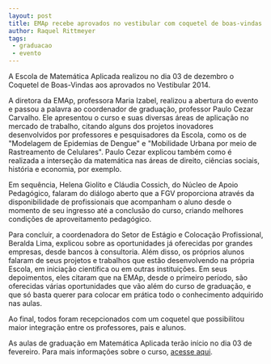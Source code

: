 ```yaml
---
layout: post
title: EMAp recebe aprovados no vestibular com coquetel de boas-vindas
author: Raquel Rittmeyer
tags:
 - graduacao
 - evento
---
```


A Escola de Matemática Aplicada realizou no dia 03 de dezembro o
Coquetel de Boas-Vindas aos aprovados no Vestibular 2014.

A diretora da EMAp, professora Maria Izabel, realizou a abertura do
evento e passou a palavra ao coordenador de graduação, professor Paulo
Cezar Carvalho.  Ele apresentou o curso e suas diversas áreas de
aplicação no mercado de trabalho, citando alguns dos projetos
inovadores desenvolvidos por professores e pesquisadores da Escola,
como os de "Modelagem de Epidemias de Dengue" e "Mobilidade Urbana por
meio de Rastreamento de Celulares".  Paulo Cezar explicou também como
é realizada a interseção da matemática nas áreas de direito, ciências
sociais, história e economia, por exemplo.

Em sequência, Helena Giolito e Cláudia Cossich, do Núcleo de Apoio
Pedagógico, falaram do diálogo aberto que a FGV proporciona através da
disponibilidade de profissionais que acompanham o aluno desde o
momento de seu ingresso até a conclusão do curso, criando melhores
condições de aproveitamento pedagógico.

Para concluir, a coordenadora do Setor de Estágio e Colocação
Profissional, Beralda Lima, explicou sobre as oportunidades já
oferecidas por grandes empresas, desde bancos à consultoria. Além
disso, os próprios alunos falaram de seus projetos e trabalhos que
estão desenvolvendo na própria Escola, em iniciação científica ou em
outras instituições. Em seus depoimentos, eles citaram que na EMAp,
desde o primeiro período, são oferecidas várias oportunidades que vão
além do curso de graduação, e que só basta querer para colocar em
prática todo o conhecimento adquirido nas aulas.

Ao final, todos foram recepcionados com um coquetel que possibilitou
maior integração entre os professores, pais e alunos.

As aulas de graduação em Matemática Aplicada terão início no dia 03 de
fevereiro. Para mais informações sobre o curso,
[acesse aqui](/graduacao/descricao.html).
